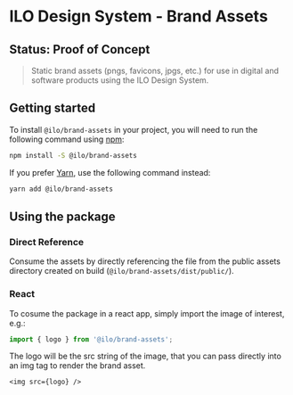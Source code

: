 # ILO Design System - Brand Assets

## Status: Proof of Concept

> Static brand assets (pngs, favicons, jpgs, etc.) for use in digital and software products using the ILO
> Design System.

## Getting started

To install `@ilo/brand-assets` in your project, you will need to run the
following command using [npm](https://www.npmjs.com/):

```bash
npm install -S @ilo/brand-assets
```

If you prefer [Yarn](https://yarnpkg.com/en/), use the following command
instead:

```bash
yarn add @ilo/brand-assets
```

## Using the package

### Direct Reference

Consume the assets by directly referencing the file from the public assets directory created on build (`@ilo/brand-assets/dist/public/`).

### React

To cosume the package in a react app, simply import the image of interest, e.g.:

``` jsx
import { logo } from '@ilo/brand-assets';
```

The logo will be the src string of the image, that you can pass directly into an img tag to render the brand asset.

```
<img src={logo} />
```
